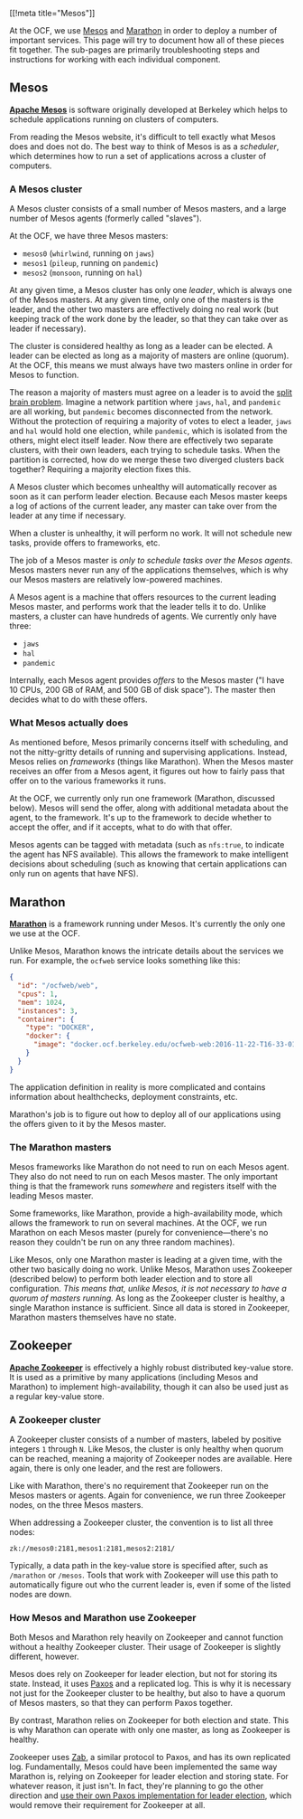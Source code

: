 [[!meta title="Mesos"]]

At the OCF, we use [Mesos][mesos] and [Marathon][marathon] in order to deploy a
number of important services. This page will try to document how all of these
pieces fit together. The sub-pages are primarily troubleshooting steps and
instructions for working with each individual component.

## Mesos

**[Apache Mesos][mesos]** is software originally developed at Berkeley which
helps to schedule applications running on clusters of computers.

From reading the Mesos website, it's difficult to tell exactly what Mesos does
and does not do. The best way to think of Mesos is as a _scheduler_, which
determines how to run a set of applications across a cluster of computers.

### A Mesos cluster

A Mesos cluster consists of a small number of Mesos masters, and a large number
of Mesos agents (formerly called "slaves").

At the OCF, we have three Mesos masters:

- `mesos0` (`whirlwind`, running on `jaws`)
- `mesos1` (`pileup`, running on `pandemic`)
- `mesos2` (`monsoon`, running on `hal`)

At any given time, a Mesos cluster has only one _leader_, which is always one
of the Mesos masters. At any given time, only one of the masters is the leader,
and the other two masters are effectively doing no real work (but keeping track
of the work done by the leader, so that they can take over as leader if
necessary).

The cluster is considered healthy as long as a leader can be elected. A leader
can be elected as long as a majority of masters are online (quorum). At the
OCF, this means we must always have two masters online in order for Mesos to
function.

The reason a majority of masters must agree on a leader is to avoid the [split
brain problem][split-brain]. Imagine a network partition where `jaws`, `hal`,
and `pandemic` are all working, but `pandemic` becomes disconnected from the
network. Without the protection of requiring a majority of votes to elect a
leader, `jaws` and `hal` would hold one election, while `pandemic`, which is
isolated from the others, might elect itself leader. Now there are effectively
two separate clusters, with their own leaders, each trying to schedule tasks.
When the partition is corrected, how do we merge these two diverged clusters
back together? Requiring a majority election fixes this.

A Mesos cluster which becomes unhealthy will automatically recover as soon as
it can perform leader election. Because each Mesos master keeps a log of
actions of the current leader, any master can take over from the leader at any
time if necessary.

When a cluster is unhealthy, it will perform no work. It will not schedule new
tasks, provide offers to frameworks, etc.

The job of a Mesos master is _only to schedule tasks over the Mesos agents_.
Mesos masters never run any of the applications themselves, which is why our
Mesos masters are relatively low-powered machines.

A Mesos agent is a machine that offers resources to the current leading Mesos
master, and performs work that the leader tells it to do. Unlike masters, a
cluster can have hundreds of agents. We currently only have three:

- `jaws`
- `hal`
- `pandemic`

Internally, each Mesos agent provides _offers_ to the Mesos master ("I have 10
CPUs, 200 GB of RAM, and 500 GB of disk space"). The master then decides what
to do with these offers.

### What Mesos actually does

As mentioned before, Mesos primarily concerns itself with scheduling, and not
the nitty-gritty details of running and supervising applications. Instead,
Mesos relies on _frameworks_ (things like Marathon). When the Mesos master
receives an offer from a Mesos agent, it figures out how to fairly pass that
offer on to the various frameworks it runs.

At the OCF, we currently only run one framework (Marathon, discussed below).
Mesos will send the offer, along with additional metadata about the agent, to
the framework. It's up to the framework to decide whether to accept the offer,
and if it accepts, what to do with that offer.

Mesos agents can be tagged with metadata (such as `nfs:true`, to indicate the
agent has NFS available). This allows the framework to make intelligent
decisions about scheduling (such as knowing that certain applications can only
run on agents that have NFS).

## Marathon

**[Marathon][marathon]** is a framework running under Mesos. It's currently the
only one we use at the OCF.

Unlike Mesos, Marathon knows the intricate details about the services we run.
For example, the `ocfweb` service looks something like this:

```json
{
  "id": "/ocfweb/web",
  "cpus": 1,
  "mem": 1024,
  "instances": 3,
  "container": {
    "type": "DOCKER",
    "docker": {
      "image": "docker.ocf.berkeley.edu/ocfweb-web:2016-11-22-T16-33-01"
    }
  }
}
```

The application definition in reality is more complicated and contains
information about healthchecks, deployment constraints, etc.

Marathon's job is to figure out how to deploy all of our applications using the
offers given to it by the Mesos master.

### The Marathon masters

Mesos frameworks like Marathon do not need to run on each Mesos agent. They
also do not need to run on each Mesos master. The only important thing is that
the framework runs _somewhere_ and registers itself with the leading Mesos
master.

Some frameworks, like Marathon, provide a high-availability mode, which allows
the framework to run on several machines. At the OCF, we run Marathon on each
Mesos master (purely for convenience—there's no reason they couldn't be run on
any three random machines).

Like Mesos, only one Marathon master is leading at a given time, with the other
two basically doing no work. Unlike Mesos, Marathon uses Zookeeper (described
below) to perform both leader election and to store all configuration. _This
means that, unlike Mesos, it is not necessary to have a quorum of masters
running._ As long as the Zookeeper cluster is healthy, a single Marathon
instance is sufficient. Since all data is stored in Zookeeper, Marathon masters
themselves have no state.

## Zookeeper

**[Apache Zookeeper][zookeeper]** is effectively a highly robust distributed
key-value store. It is used as a primitive by many applications (including
Mesos and Marathon) to implement high-availability, though it can also be used
just as a regular key-value store.

### A Zookeeper cluster

A Zookeeper cluster consists of a number of masters, labeled by positive
integers `1` through `N`. Like Mesos, the cluster is only healthy when quorum
can be reached, meaning a majority of Zookeeper nodes are available. Here
again, there is only one leader, and the rest are followers.

Like with Marathon, there's no requirement that Zookeeper run on the Mesos
masters or agents. Again for convenience, we run three Zookeeper nodes, on the
three Mesos masters.

When addressing a Zookeeper cluster, the convention is to list all three nodes:

    zk://mesos0:2181,mesos1:2181,mesos2:2181/

Typically, a data path in the key-value store is specified after, such as
`/marathon` or `/mesos`. Tools that work with Zookeeper will use this path to
automatically figure out who the current leader is, even if some of the listed
nodes are down.

### How Mesos and Marathon use Zookeeper

Both Mesos and Marathon rely heavily on Zookeeper and cannot function without a
healthy Zookeeper cluster. Their usage of Zookeeper is slightly different, however.

Mesos does rely on Zookeeper for leader election, but not for storing its
state. Instead, it uses [Paxos][paxos] and a replicated log. This is why it is
necessary not just for the Zookeeper cluster to be healthy, but also to have a
quorum of Mesos masters, so that they can perform Paxos together.

By contrast, Marathon relies on Zookeeper for both election and state. This is
why Marathon can operate with only one master, as long as Zookeeper is healthy.

Zookeeper uses [Zab][zab], a similar protocol to Paxos, and has its own
replicated log. Fundamentally, Mesos could have been implemented the same way
Marathon is, relying on Zookeeper for leader election and storing state. For
whatever reason, it just isn't. In fact, they're planning to go the other
direction and [use their own Paxos implementation for leader
election][mesos-3574], which would remove their requirement for Zookeeper at all.

[marathon]: https://mesosphere.github.io/marathon/
[mesos]: https://mesos.apache.org/
[split-brain]: https://en.wikipedia.org/wiki/Split-brain_(computing)
[zookeeper]: https://zookeeper.apache.org/
[paxos]: https://mesos.apache.org/documentation/latest/replicated-log-internals/
[zab]: https://cwiki.apache.org/confluence/display/ZOOKEEPER/Zab+vs.+Paxos
[mesos-3574]: https://issues.apache.org/jira/browse/MESOS-3574
